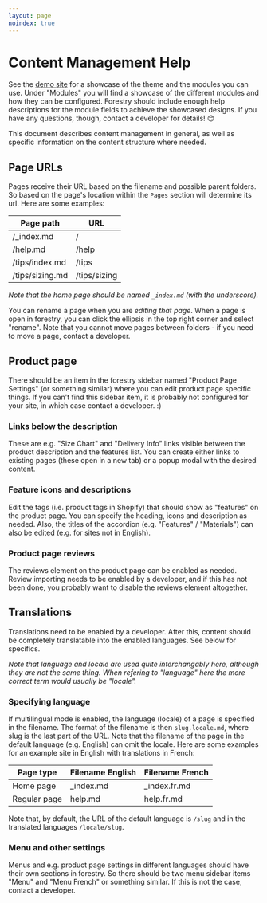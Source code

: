 ```yaml
---
layout: page
noindex: true
---
```


# Content Management Help

See the [demo site](https://reima-demo.netlify.app) for a showcase of the theme and the modules you can use. Under "Modules" you will find a showcase of the different modules and how they can be configured. Forestry should include enough help descriptions for the module fields to achieve the showcased designs. If you have any questions, though, contact a developer for details! 😊

This document describes content management in general, as well as specific information on the content structure where needed.

## Page URLs

Pages receive their URL based on the filename and possible parent folders. So based on the page's location within the `Pages` section will determine its url. Here are some examples:

| Page path | URL |
|-----------|-----|
| /_index.md | / |
| /help.md | /help |
| /tips/index.md | /tips |
| /tips/sizing.md | /tips/sizing |

*Note that the home page should be named `_index.md` (with the underscore).*

You can rename a page when you are *editing that page*. When a page is open in forestry, you can click the ellipsis in the top right corner and select "rename". Note that you cannot move pages between folders - if you need to move a page, contact a developer.

## Product page

There should be an item in the forestry sidebar named "Product Page Settings" (or something similar) where you can edit product page specific things. If you can't find this sidebar item, it is probably not configured for your site, in which case contact a developer. :)

### Links below the description

These are e.g. "Size Chart" and "Delivery Info" links visible between the product description and the features list. You can create either links to existing pages (these open in a new tab) or a popup modal with the desired content.

### Feature icons and descriptions

Edit the tags (i.e. product tags in Shopify) that should show as "features" on the product page. You can specify the heading, icons and description as needed. Also, the titles of the accordion (e.g. "Features" / "Materials") can also be edited (e.g. for sites not in English).

### Product page reviews

The reviews element on the product page can be enabled as needed. Review importing needs to be enabled by a developer, and if this has not been done, you probably want to disable the reviews element altogether.

## Translations

Translations need to be enabled by a developer. After this, content should be completely translatable into the enabled languages. See below for specifics.

*Note that language and locale are used quite interchangably here, although they are not the same thing. When refering to "language" here the more correct term would usually be "locale".*

### Specifying language

If multilingual mode is enabled, the language (locale) of a page is specified in the filename. The format of the filename is then `slug.locale.md`, where slug is the last part of the URL. Note that the filename of the page in the default language (e.g. English) can omit the locale. Here are some examples for an example site in English with translations in French:

| Page type | Filename English | Filename French |
|-----------|------------------|-----------------|
| Home page | _index.md | _index.fr.md |
| Regular page | help.md | help.fr.md |

Note that, by default, the URL of the default language is `/slug` and in the translated languages `/locale/slug`.

### Menu and other settings

Menus and e.g. product page settings in different languages should have their own sections in forestry. So there should be two menu sidebar items "Menu" and "Menu French" or something similar. If this is not the case, contact a developer.
